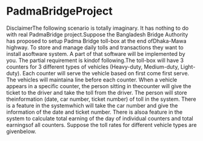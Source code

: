 # PadmaBridgeProject
DisclaimerThe following scenario is totally imaginary. It has nothing to do with real PadmaBridge project.Suppose the Bangladesh Bridge Authority has proposed to setup Padma Bridge toll-box at the end ofDhaka-Mawa  highway.  To  store  and  manage  daily  tolls  and  transactions  they  want  to  install  asoftware system. A part of that software will be implemented by you. The partial requirement is kindof following.The toll-box will have 3 counters for 3 different types of vehicles (Heavy-duty, Medium-duty, Light-duty). Each counter will serve the vehicle based on first come first serve. The vehicles will maintaina line before each counter. When a vehicle appears in a specific counter, the person sitting in thecounter will give the ticket to the driver and take the toll from the driver. The person will store theinformation  (date,  car  number,  ticket  number)  of  toll  in  the  system.  There  is  a  feature  in  the systemwhich will take the car number and give the information of the date and ticket number. There is alsoa feature in the system to calculate total earning of the day of individual counters and total earningsof all counters. Suppose the toll rates for different vehicle types are givenbelow.
